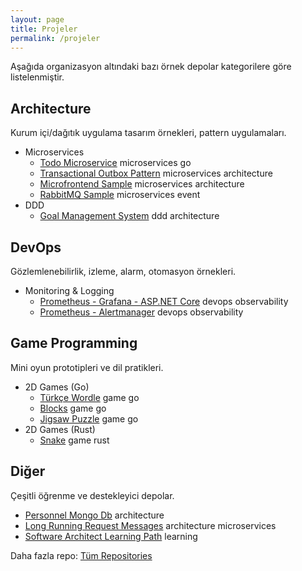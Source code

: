 ```yaml
---
layout: page
title: Projeler
permalink: /projeler
---
```


Aşağıda organizasyon altındaki bazı örnek depolar kategorilere göre listelenmiştir.

## Architecture

Kurum içi/dağıtık uygulama tasarım örnekleri, pattern uygulamaları.
- Microservices
  - [Todo Microservice](https://github.com/DTVegaArchChapter/Architecture/tree/main/microservices/TodoMicroservice) <span class="tag tag-microservices">microservices</span> <span class="tag tag-go">go</span>
  - [Transactional Outbox Pattern](https://github.com/DTVegaArchChapter/Architecture/tree/main/microservices/OutboxPattern) <span class="tag tag-microservices">microservices</span> <span class="tag tag-architecture">architecture</span>
  - [Microfrontend Sample](https://github.com/DTVegaArchChapter/Architecture/tree/main/microservices/microfrontend-sample) <span class="tag tag-microservices">microservices</span> <span class="tag tag-architecture">architecture</span>
  - [RabbitMQ Sample](https://github.com/DTVegaArchChapter/Architecture/tree/main/microservices/RabbitMqSample) <span class="tag tag-microservices">microservices</span> <span class="tag tag-event">event</span>
- DDD
  - [Goal Management System](https://github.com/DTVegaArchChapter/Architecture/tree/main/ddd/goal-management-system) <span class="tag tag-ddd">ddd</span> <span class="tag tag-architecture">architecture</span>

## DevOps

Gözlemlenebilirlik, izleme, alarm, otomasyon örnekleri.
- Monitoring & Logging
  - [Prometheus - Grafana - ASP.NET Core](https://github.com/DTVegaArchChapter/DevOps/tree/main/monitoring-and-logging/prometheus-grafana-aspnet-core) <span class="tag tag-devops">devops</span> <span class="tag tag-observability">observability</span>
  - [Prometheus - Alertmanager](https://github.com/DTVegaArchChapter/DevOps/tree/main/monitoring-and-logging/prometheus-alertmanager) <span class="tag tag-devops">devops</span> <span class="tag tag-observability">observability</span>

## Game Programming

Mini oyun prototipleri ve dil pratikleri.
- 2D Games (Go)
  - [Türkçe Wordle](https://github.com/DTVegaArchChapter/GameProgramming/tree/main/2d-games/wordle/golang) <span class="tag tag-game">game</span> <span class="tag tag-go">go</span>
  - [Blocks](https://github.com/DTVegaArchChapter/GameProgramming/tree/main/2d-games/blocks/golang) <span class="tag tag-game">game</span> <span class="tag tag-go">go</span>
  - [Jigsaw Puzzle](https://github.com/DTVegaArchChapter/GameProgramming/tree/main/2d-games/jigsaw-puzzle/golang) <span class="tag tag-game">game</span> <span class="tag tag-go">go</span>
- 2D Games (Rust)
  - [Snake](https://github.com/DTVegaArchChapter/GameProgramming/tree/main/2d-games/snake/rustlang) <span class="tag tag-game">game</span> <span class="tag tag-rust">rust</span>

## Diğer

Çeşitli öğrenme ve destekleyici depolar.
- [Personnel Mongo Db](https://github.com/DTVegaArchChapter/PersonnelMongoDb) <span class="tag tag-architecture">architecture</span>
- [Long Running Request Messages](https://github.com/DTVegaArchChapter/LongRunningExternalRequestMessaging) <span class="tag tag-architecture">architecture</span> <span class="tag tag-microservices">microservices</span>
- [Software Architect Learning Path](https://github.com/DTVegaArchChapter/SoftwareArchitectLearningPath) <span class="tag tag-learning">learning</span>

Daha fazla repo: [Tüm Repositories](https://github.com/orgs/DTVegaArchChapter/repositories)
